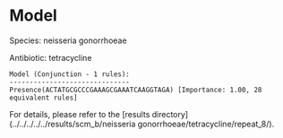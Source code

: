 
# Model

Species: neisseria gonorrhoeae

Antibiotic: tetracycline

```
Model (Conjunction - 1 rules):
------------------------------
Presence(ACTATGCGCCCGAAAGCGAAATCAAGGTAGA) [Importance: 1.00, 28 equivalent rules]

```

For details, please refer to the [results directory](../../../../../results/scm_b/neisseria gonorrhoeae/tetracycline/repeat_8/).

